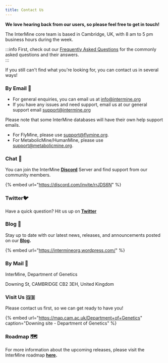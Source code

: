 ```yaml
---
title: Contact Us
---
```


**We love hearing back from our users, so please feel free to get in touch!** 

The InterMine core team is based in Cambridge, UK, with 8 am to 5 pm business hours during the week.

:::info
First, check out our [Frequently Asked Questions](questions-faqs.md) for the commonly asked questions and their answers.  
:::

If you still can't find what you're looking for, you can contact us in several ways!

### By Email 📧 

* For general enquiries, you can email us at [info@intermine.org](mailto:info%40intermine.org)
* If you have any issues and need support, email us at our general support email [support@intermine.org](mailto:support%40intermine.org)

Please note that some InterMine databases will have their own help support emails. 

* For FlyMine, please use [support@flymine.org](mailto:support%40flymine.org).
* For MetabolicMine/HumanMine, please use [support@metabolicmine.org](mailto:support%40metabolicmine.org).

### Chat 💬 

You can join the InterMine [**Discord**](http://chat.intermine.org) Server and find support from our community members. 

{% embed url="https://discord.com/invite/rrJDS6N" %}

### Twitter🐦 

Have a quick question? Hit us up on [**Twitter**](https://twitter.com/intermineorg)

### Blog 📝 

Stay up to date with our latest news, releases, and announcements posted on our [**Blog**](https://intermineorg.wordpress.com/)**.**

{% embed url="https://intermineorg.wordpress.com/" %}

### By Mail 📮 

InterMine, Department of Genetics

Downing St, CAMBRIDGE CB2 3EH, United Kingdom

### Visit Us 🇬🇧 

Please contact us first, so we can get ready to have you!

{% embed url="https://map.cam.ac.uk/Department+of+Genetics" caption="Downing site - Department of Genetics" %}

### Roadmap 🗺 

For more information about the upcoming releases, please visit the InterMine roadmap [**here**](https://github.com/intermine/bluegenes/projects/5)**.**

